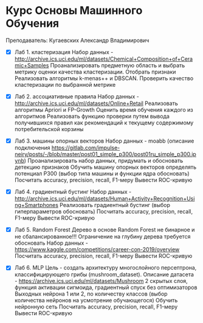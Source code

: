 # Курс Основы Машинного Обучения

Преподаватель: Кугаевских Александр Владимирович

- [x] Лаб 1. кластеризация
      Набор данных - http://archive.ics.uci.edu/ml/datasets/Chemical+Composition+of+Ceramic+Samples
      Проанализировать предметную область и выбрать метрику оценки качества кластеризации.
      Отобрать признаки
      Реализовать алгоритмы k-menas++ и DBSCAN.
      Проверить качество кластеризации по выбранной метрике

- [x] Лаб 2. ассоциативные правила
      Набор данных - http://archive.ics.uci.edu/ml/datasets/Online+Retail
      Реализовать алгоритмы Apriori и FP-Growth
      Оценить время обучения каждого из алгоритмов
      Реализовать функцию проверки путем вывода получившихся правил как рекомендаций к текущему содержимому потребительской корзины

- [x] Лаб 3. машины опорных векторов
      Набор данных - moabb (описание подключения https://gitlab.com/impulse-neiry/posts/-/blob/master/post01_simple_p300/post01ru_simple_p300.ipynb)
      Проанализировать набор данных, придумать и обосновать детекцию признаков
      Обучить машину опорных векторов определять потенциал P300 (выбор типа машины и функции ядра обосновать)
      Посчитать accuracy, precision, recall, F1-меру
      Вывести ROC-кривую

- [x] Лаб 4. градиентный бустинг
      Набор данных - http://archive.ics.uci.edu/ml/datasets/Human+Activity+Recognition+Using+Smartphones
      Реализовать градиентный бустинг (выбор гиперпараметров обосновать)
      Посчитать accuracy, precision, recall, F1-меру
      Вывести ROC-кривую

- [x] Лаб 5. Random Forest
      Дерево в основе Random Forest не бинарное и не сбалансированное!!!
      Ограничение на глубину дерева требуется обосновать
      Набор данных - https://www.kaggle.com/competitions/career-con-2019/overview
      Посчитать accuracy, precision, recall, F1-меру
      Вывести ROC-кривую

- [x] Лаб 6. MLP
      Цель - создать архитектуру многослойного персептрона, классифицирующего грибы (mushroom_dataset).
      Описание датасета - https://archive.ics.uci.edu/ml/datasets/Mushroom
      2 скрытых слоя, функция активации сигмоида, градиентный спуск без оптимизаторов
      Выходных нейрона 1 или 2, по количеству классов (выбор количества нейронов на усмотрение обучающегося)
      Обучить нейронную сеть
      Посчитать accuracy, precision, recall, F1-меру
      Вывести ROC-кривую
